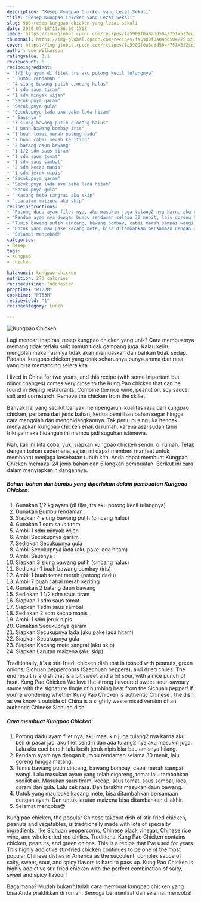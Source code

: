 ```yaml
---
description: "Resep Kungpao Chicken yang Lezat Sekali"
title: "Resep Kungpao Chicken yang Lezat Sekali"
slug: 900-resep-kungpao-chicken-yang-lezat-sekali
date: 2020-07-18T11:56:56.176Z
image: https://img-global.cpcdn.com/recipes/fa5909f0a8add504/751x532cq70/kungpao-chicken-foto-resep-utama.jpg
thumbnail: https://img-global.cpcdn.com/recipes/fa5909f0a8add504/751x532cq70/kungpao-chicken-foto-resep-utama.jpg
cover: https://img-global.cpcdn.com/recipes/fa5909f0a8add504/751x532cq70/kungpao-chicken-foto-resep-utama.jpg
author: Lee Wilkerson
ratingvalue: 3.1
reviewcount: 6
recipeingredient:
- "1/2 kg ayam di filet trs aku potong kecil tulangnya"
- " Bumbu rendaman "
- "4 siung bawang putih cincang halus"
- "1 sdm saus tiram"
- "1 sdm minyak wijen"
- "Secukupnya garam"
- "Secukupnya gula"
- "Secukupnya lada aku pake lada hitam"
- " Sausnya "
- "3 siung bawang putih cincang halus"
- "1 buah bawang bombay iris"
- "1 buah tomat merah potong dadu"
- "7 buah cabai merah keriting"
- "2 batang daun bawang"
- "1 1/2 sdm saus tiram"
- "1 sdm saus tomat"
- "1 sdm saus sambal"
- "2 sdm kecap manis"
- "1 sdm jeruk nipis"
- "Secukupnya garam"
- "Secukupnya lada aku pake lada hitam"
- "Secukupnya gula"
- " Kacang mete sangrai aku skip"
- " Larutan maizena aku skip"
recipeinstructions:
- "Potong dadu ayam filet nya, aku masukin juga tulang2 nya karna aku beli di pasar jadi aku filet sendiri dan ada tulang2 nya aku masukin juga. Lalu aku cuci bersih lalu kasih jeruk nipis biar bau amisnya hilang."
- "Rendam ayam nya dengan bumbu rendaman selama 30 menit, lalu goreng hingga matang."
- "Tumis bawang putih cincang, bawang bombay, cabai merah sampai wangi. Lalu masukan ayam yang telah digoreng, tomat lalu tambahkan sedikit air. Masukan saus tiram, kecap, saus tomat, saus sambal, lada, garam dan gula. Lalu cek rasa. Dan terakhir masukan daun bawang."
- "Untuk yang mau pake kacang mete, bisa ditambahkan bersamaan dengan ayam. Dan untuk larutan maizena bisa ditambahkan di akhir."
- "Selamat mencoba😍"
categories:
- Resep
tags:
- kungpao
- chicken

katakunci: kungpao chicken 
nutrition: 278 calories
recipecuisine: Indonesian
preptime: "PT22M"
cooktime: "PT53M"
recipeyield: "1"
recipecategory: Lunch

---
```



![Kungpao Chicken](https://img-global.cpcdn.com/recipes/fa5909f0a8add504/751x532cq70/kungpao-chicken-foto-resep-utama.jpg)

Lagi mencari inspirasi resep kungpao chicken yang unik? Cara membuatnya memang tidak terlalu sulit namun tidak gampang juga. Kalau keliru mengolah maka hasilnya tidak akan memuaskan dan bahkan tidak sedap. Padahal kungpao chicken yang enak seharusnya punya aroma dan rasa yang bisa memancing selera kita.

I lived in China for two years, and this recipe (with some important but minor changes) comes very close to the Kung Pao chicken that can be found in Beijing restaurants. Combine the rice wine, peanut oil, soy sauce, salt and cornstarch. Remove the chicken from the skillet.

Banyak hal yang sedikit banyak mempengaruhi kualitas rasa dari kungpao chicken, pertama dari jenis bahan, kedua pemilihan bahan segar hingga cara mengolah dan menghidangkannya. Tak perlu pusing jika hendak menyiapkan kungpao chicken enak di rumah, karena asal sudah tahu triknya maka hidangan ini mampu jadi suguhan istimewa.


Nah, kali ini kita coba, yuk, siapkan kungpao chicken sendiri di rumah. Tetap dengan bahan sederhana, sajian ini dapat memberi manfaat untuk membantu menjaga kesehatan tubuh kita. Anda dapat membuat Kungpao Chicken memakai 24 jenis bahan dan 5 langkah pembuatan. Berikut ini cara dalam menyiapkan hidangannya.

<!--inarticleads1-->

##### Bahan-bahan dan bumbu yang diperlukan dalam pembuatan Kungpao Chicken:

1. Gunakan 1/2 kg ayam (di filet, trs aku potong kecil tulangnya)
1. Gunakan  Bumbu rendaman :
1. Siapkan 4 siung bawang putih (cincang halus)
1. Gunakan 1 sdm saus tiram
1. Ambil 1 sdm minyak wijen
1. Ambil Secukupnya garam
1. Sediakan Secukupnya gula
1. Ambil Secukupnya lada (aku pake lada hitam)
1. Ambil  Sausnya :
1. Siapkan 3 siung bawang putih (cincang halus)
1. Sediakan 1 buah bawang bombay (iris)
1. Ambil 1 buah tomat merah (potong dadu)
1. Ambil 7 buah cabai merah keriting
1. Gunakan 2 batang daun bawang
1. Sediakan 1 1/2 sdm saus tiram
1. Siapkan 1 sdm saus tomat
1. Siapkan 1 sdm saus sambal
1. Sediakan 2 sdm kecap manis
1. Ambil 1 sdm jeruk nipis
1. Gunakan Secukupnya garam
1. Siapkan Secukupnya lada (aku pake lada hitam)
1. Siapkan Secukupnya gula
1. Siapkan  Kacang mete sangrai (aku skip)
1. Siapkan  Larutan maizena (aku skip)


Traditionally, it&#39;s a stir-fried, chicken dish that is tossed with peanuts, green onions, Sichuan peppercorns (Szechuan peppers), and dried chiles. The end result is a dish that is a bit sweet and a bit sour, with a nice punch of heat. Kung Pao Chicken We love the strong flavoured sweet-sour-savoury sauce with the signature tingle of numbing heat from the Sichuan pepper! If you&#39;re wondering whether Kung Pao Chicken is authentic Chinese , the dish as we know it outside of China is a slightly westernised version of an authentic Chinese Sichuan dish. 

<!--inarticleads2-->

##### Cara membuat Kungpao Chicken:

1. Potong dadu ayam filet nya, aku masukin juga tulang2 nya karna aku beli di pasar jadi aku filet sendiri dan ada tulang2 nya aku masukin juga. Lalu aku cuci bersih lalu kasih jeruk nipis biar bau amisnya hilang.
1. Rendam ayam nya dengan bumbu rendaman selama 30 menit, lalu goreng hingga matang.
1. Tumis bawang putih cincang, bawang bombay, cabai merah sampai wangi. Lalu masukan ayam yang telah digoreng, tomat lalu tambahkan sedikit air. Masukan saus tiram, kecap, saus tomat, saus sambal, lada, garam dan gula. Lalu cek rasa. Dan terakhir masukan daun bawang.
1. Untuk yang mau pake kacang mete, bisa ditambahkan bersamaan dengan ayam. Dan untuk larutan maizena bisa ditambahkan di akhir.
1. Selamat mencoba😍


Kung pao chicken, the popular Chinese takeout dish of stir-fried chicken, peanuts and vegetables, is traditionally made with lots of specialty ingredients, like Sichuan peppercorns, Chinese black vinegar, Chinese rice wine, and whole dried red chilies. Traditional Kung Pao Chicken contains chicken, peanuts, and green onions. This is a recipe that I&#39;ve used for years. This highly addictive stir-fried chicken continues to be one of the most popular Chinese dishes in America as the succulent, complex sauce of salty, sweet, sour, and spicy flavors is hard to pass up. Kung Pao Chicken is highly addictive stir-fried chicken with the perfect combination of salty, sweet and spicy flavour! 

Bagaimana? Mudah bukan? Itulah cara membuat kungpao chicken yang bisa Anda praktikkan di rumah. Semoga bermanfaat dan selamat mencoba!
